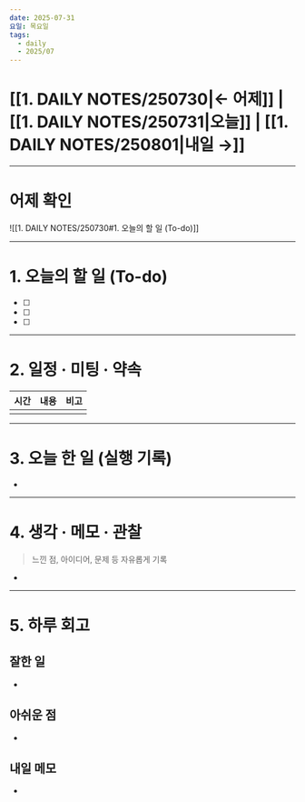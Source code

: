 ```yaml
---
date: 2025-07-31
요일: 목요일
tags:
  - daily
  - 2025/07
---
```

# [[1. DAILY NOTES/250730|← 어제]] | [[1. DAILY NOTES/250731|오늘]] | [[1. DAILY NOTES/250801|내일 →]]

---

# 어제 확인

![[1. DAILY NOTES/250730#1. 오늘의 할 일 (To-do)]]

---


# 1.  오늘의 할 일 (To-do)
- [ ]  
- [ ]  
- [ ]  

---

# 2. 일정 · 미팅 · 약속

| 시간  | 내용  | 비고  |
| --- | --- | --- |
|     |     |     |

---

# 3. 오늘 한 일 (실행 기록)

- 

---

# 4. 생각 · 메모 · 관찰
> 느낀 점, 아이디어, 문제 등 자유롭게 기록  

- 

---

# 5. 하루 회고

## 잘한 일
- 

## 아쉬운 점  
- 

## 내일 메모  
- 
